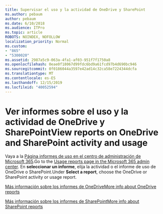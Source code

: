 ```yaml
---
title: Supervisar el uso y la actividad de OneDrive y SharePoint
ms.author: pebaum
author: pebaum
ms.date: 6/10/2018
ms.audience: ITPro
ms.topic: article
ROBOTS: NOINDEX, NOFOLLOW
localization_priority: Normal
ms.custom:
- "865"
- "5300020"
ms.assetid: 2987a5c9-063a-4fa1-af03-951f7f1750a8
ms.openlocfilehash: 0eae0f18067d99fdc6bd9a61fcd97b4d690bc946
ms.sourcegitcommit: 0f0186044a3597e42ad14c32ca58e7224344dcfa
ms.translationtype: MT
ms.contentlocale: es-ES
ms.lasthandoff: 12/15/2019
ms.locfileid: "40052594"
---
```

# <a name="view-reports-on-onedrive-and-sharepoint-activity-and-usage"></a><span data-ttu-id="222ec-102">Ver informes sobre el uso y la actividad de OneDrive y SharePoint</span><span class="sxs-lookup"><span data-stu-id="222ec-102">View reports on OneDrive and SharePoint activity and usage</span></span>

<span data-ttu-id="222ec-103">Vaya a la [Página informes de uso en el centro de administración de Microsoft 365](https://admin.microsoft.com/AdminPortal/Home).</span><span class="sxs-lookup"><span data-stu-id="222ec-103">Go to the [Usage reports page in the Microsoft 365 admin center](https://admin.microsoft.com/AdminPortal/Home).</span></span> <span data-ttu-id="222ec-104">En **seleccionar un informe**, elija la actividad o el informe de uso de OneDrive o SharePoint.</span><span class="sxs-lookup"><span data-stu-id="222ec-104">Under **Select a report**, choose the OneDrive or SharePoint activity or usage report.</span></span>
  
[<span data-ttu-id="222ec-105">Más información sobre los informes de OneDrive</span><span class="sxs-lookup"><span data-stu-id="222ec-105">More info about OneDrive reports</span></span>](https://go.microsoft.com/fwlink/?linkid=875239)
  
[<span data-ttu-id="222ec-106">Más información sobre los informes de SharePoint</span><span class="sxs-lookup"><span data-stu-id="222ec-106">More info about SharePoint reports</span></span>](https://go.microsoft.com/fwlink/?linkid=875240)
  